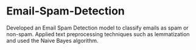 # Email-Spam-Detection
Developed an Email Spam Detection model to classify emails as spam or non-spam.
Applied text preprocessing techniques such as lemmatization and used the Naive Bayes algorithm.
